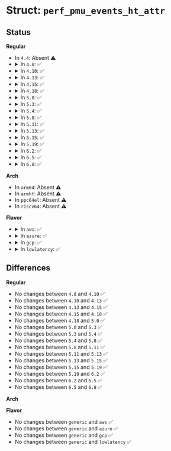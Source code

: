 # Struct: <code>perf_pmu_events_ht_attr</code>

## Status
<b>Regular</b>
<ul>
<li>
In <code>4.4</code>: Absent ⚠️
</li>
<li>
<details>
<summary>In <code>4.8</code>: ✅</summary>

```c
struct perf_pmu_events_ht_attr {
    struct device_attribute attr;
    u64 id;
    const char *event_str_ht;
    const char *event_str_noht;
};
```
</details>
</li>
<li>
<details>
<summary>In <code>4.10</code>: ✅</summary>

```c
struct perf_pmu_events_ht_attr {
    struct device_attribute attr;
    u64 id;
    const char *event_str_ht;
    const char *event_str_noht;
};
```
</details>
</li>
<li>
<details>
<summary>In <code>4.13</code>: ✅</summary>

```c
struct perf_pmu_events_ht_attr {
    struct device_attribute attr;
    u64 id;
    const char *event_str_ht;
    const char *event_str_noht;
};
```
</details>
</li>
<li>
<details>
<summary>In <code>4.15</code>: ✅</summary>

```c
struct perf_pmu_events_ht_attr {
    struct device_attribute attr;
    u64 id;
    const char *event_str_ht;
    const char *event_str_noht;
};
```
</details>
</li>
<li>
<details>
<summary>In <code>4.18</code>: ✅</summary>

```c
struct perf_pmu_events_ht_attr {
    struct device_attribute attr;
    u64 id;
    const char *event_str_ht;
    const char *event_str_noht;
};
```
</details>
</li>
<li>
<details>
<summary>In <code>5.0</code>: ✅</summary>

```c
struct perf_pmu_events_ht_attr {
    struct device_attribute attr;
    u64 id;
    const char *event_str_ht;
    const char *event_str_noht;
};
```
</details>
</li>
<li>
<details>
<summary>In <code>5.3</code>: ✅</summary>

```c
struct perf_pmu_events_ht_attr {
    struct device_attribute attr;
    u64 id;
    const char *event_str_ht;
    const char *event_str_noht;
};
```
</details>
</li>
<li>
<details>
<summary>In <code>5.4</code>: ✅</summary>

```c
struct perf_pmu_events_ht_attr {
    struct device_attribute attr;
    u64 id;
    const char *event_str_ht;
    const char *event_str_noht;
};
```
</details>
</li>
<li>
<details>
<summary>In <code>5.8</code>: ✅</summary>

```c
struct perf_pmu_events_ht_attr {
    struct device_attribute attr;
    u64 id;
    const char *event_str_ht;
    const char *event_str_noht;
};
```
</details>
</li>
<li>
<details>
<summary>In <code>5.11</code>: ✅</summary>

```c
struct perf_pmu_events_ht_attr {
    struct device_attribute attr;
    u64 id;
    const char *event_str_ht;
    const char *event_str_noht;
};
```
</details>
</li>
<li>
<details>
<summary>In <code>5.13</code>: ✅</summary>

```c
struct perf_pmu_events_ht_attr {
    struct device_attribute attr;
    u64 id;
    const char *event_str_ht;
    const char *event_str_noht;
};
```
</details>
</li>
<li>
<details>
<summary>In <code>5.15</code>: ✅</summary>

```c
struct perf_pmu_events_ht_attr {
    struct device_attribute attr;
    u64 id;
    const char *event_str_ht;
    const char *event_str_noht;
};
```
</details>
</li>
<li>
<details>
<summary>In <code>5.19</code>: ✅</summary>

```c
struct perf_pmu_events_ht_attr {
    struct device_attribute attr;
    u64 id;
    const char *event_str_ht;
    const char *event_str_noht;
};
```
</details>
</li>
<li>
<details>
<summary>In <code>6.2</code>: ✅</summary>

```c
struct perf_pmu_events_ht_attr {
    struct device_attribute attr;
    u64 id;
    const char *event_str_ht;
    const char *event_str_noht;
};
```
</details>
</li>
<li>
<details>
<summary>In <code>6.5</code>: ✅</summary>

```c
struct perf_pmu_events_ht_attr {
    struct device_attribute attr;
    u64 id;
    const char *event_str_ht;
    const char *event_str_noht;
};
```
</details>
</li>
<li>
<details>
<summary>In <code>6.8</code>: ✅</summary>

```c
struct perf_pmu_events_ht_attr {
    struct device_attribute attr;
    u64 id;
    const char *event_str_ht;
    const char *event_str_noht;
};
```
</details>
</li>
</ul>
<b>Arch</b>
<ul>
<li>
In <code>arm64</code>: Absent ⚠️
</li>
<li>
In <code>armhf</code>: Absent ⚠️
</li>
<li>
In <code>ppc64el</code>: Absent ⚠️
</li>
<li>
In <code>riscv64</code>: Absent ⚠️
</li>
</ul>
<b>Flavor</b>
<ul>
<li>
<details>
<summary>In <code>aws</code>: ✅</summary>

```c
struct perf_pmu_events_ht_attr {
    struct device_attribute attr;
    u64 id;
    const char *event_str_ht;
    const char *event_str_noht;
};
```
</details>
</li>
<li>
<details>
<summary>In <code>azure</code>: ✅</summary>

```c
struct perf_pmu_events_ht_attr {
    struct device_attribute attr;
    u64 id;
    const char *event_str_ht;
    const char *event_str_noht;
};
```
</details>
</li>
<li>
<details>
<summary>In <code>gcp</code>: ✅</summary>

```c
struct perf_pmu_events_ht_attr {
    struct device_attribute attr;
    u64 id;
    const char *event_str_ht;
    const char *event_str_noht;
};
```
</details>
</li>
<li>
<details>
<summary>In <code>lowlatency</code>: ✅</summary>

```c
struct perf_pmu_events_ht_attr {
    struct device_attribute attr;
    u64 id;
    const char *event_str_ht;
    const char *event_str_noht;
};
```
</details>
</li>
</ul>

## Differences
<b>Regular</b>
<ul>
<li>
No changes between <code>4.8</code> and <code>4.10</code> ✅
</li>
<li>
No changes between <code>4.10</code> and <code>4.13</code> ✅
</li>
<li>
No changes between <code>4.13</code> and <code>4.15</code> ✅
</li>
<li>
No changes between <code>4.15</code> and <code>4.18</code> ✅
</li>
<li>
No changes between <code>4.18</code> and <code>5.0</code> ✅
</li>
<li>
No changes between <code>5.0</code> and <code>5.3</code> ✅
</li>
<li>
No changes between <code>5.3</code> and <code>5.4</code> ✅
</li>
<li>
No changes between <code>5.4</code> and <code>5.8</code> ✅
</li>
<li>
No changes between <code>5.8</code> and <code>5.11</code> ✅
</li>
<li>
No changes between <code>5.11</code> and <code>5.13</code> ✅
</li>
<li>
No changes between <code>5.13</code> and <code>5.15</code> ✅
</li>
<li>
No changes between <code>5.15</code> and <code>5.19</code> ✅
</li>
<li>
No changes between <code>5.19</code> and <code>6.2</code> ✅
</li>
<li>
No changes between <code>6.2</code> and <code>6.5</code> ✅
</li>
<li>
No changes between <code>6.5</code> and <code>6.8</code> ✅
</li>
</ul>
<b>Arch</b>
<ul>
</ul>
<b>Flavor</b>
<ul>
<li>
No changes between <code>generic</code> and <code>aws</code> ✅
</li>
<li>
No changes between <code>generic</code> and <code>azure</code> ✅
</li>
<li>
No changes between <code>generic</code> and <code>gcp</code> ✅
</li>
<li>
No changes between <code>generic</code> and <code>lowlatency</code> ✅
</li>
</ul>

